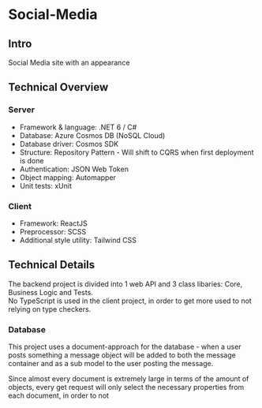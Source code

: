 # Social-Media

## Intro
Social Media site with an appearance 

## Technical Overview

### Server
* Framework & language: .NET 6 / C#
* Database: Azure Cosmos DB (NoSQL Cloud)
* Database driver: Cosmos SDK
* Structure: Repository Pattern - Will shift to CQRS when first deployment is done
* Authentication: JSON Web Token
* Object mapping: Automapper
* Unit tests: xUnit

### Client
* Framework: ReactJS
* Preprocessor: SCSS
* Additional style utility: Tailwind CSS

## Technical Details

The backend project is divided into 1 web API and 3 class libaries: Core, Business Logic and Tests. <br/>
No TypeScript is used in the client project, in order to get more used to not relying on type checkers.

### Database
This project uses a document-approach for the database - when a user posts something a message object will be added
to both the message container and as a sub model to the user posting the message.

Since almost every document is extremely large in terms of the amount of objects, every get request will
only select the necessary properties from each document, in order to not 
